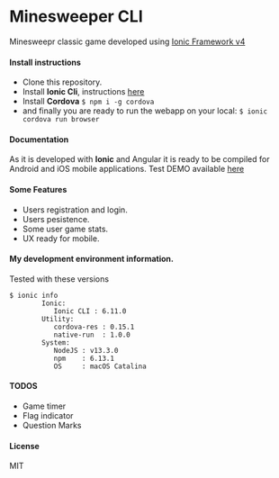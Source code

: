 # Minesweeper CLI

Minesweepr classic game developed using [Ionic Framework v4](https://ionicframework.com/)

#### Install instructions

- Clone this repository.
- Install **Ionic Cli**, instructions [here](https://ionicframework.com/docs/intro/cli)
- Install **Cordova** ```$ npm i -g cordova```
- and finally you are ready to run the webapp on your local: ```$ ionic cordova run browser```


#### Documentation
As it is developed with **Ionic** and Angular it is ready to be compiled for Android and iOS mobile applications.
Test DEMO available [here](http://vps-1794423-x.dattaweb.com)

#### Some Features

- Users registration and login.
- Users pesistence.
- Some user game stats.
- UX ready for mobile.

#### My development environment information.
Tested with these versions
```
$ ionic info 
		Ionic:
		   Ionic CLI : 6.11.0
		Utility:
		   cordova-res : 0.15.1
		   native-run  : 1.0.0
		System:
		   NodeJS : v13.3.0
		   npm    : 6.13.1
		   OS     : macOS Catalina
```

#### TODOS
- Game timer
- Flag indicator
- Question Marks

#### License
MIT
